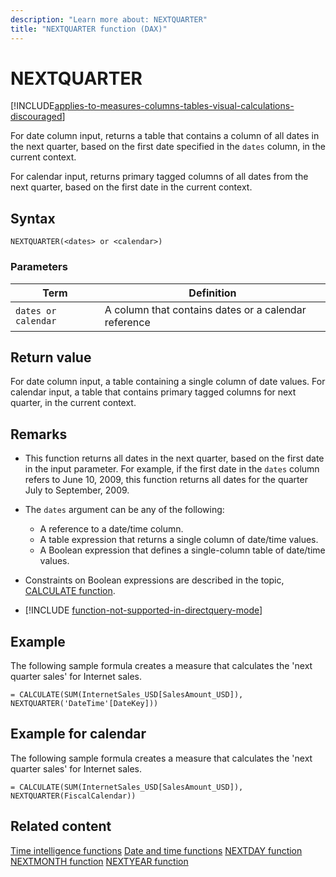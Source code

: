 ```yaml
---
description: "Learn more about: NEXTQUARTER"
title: "NEXTQUARTER function (DAX)"
---
```

# NEXTQUARTER

[!INCLUDE[applies-to-measures-columns-tables-visual-calculations-discouraged](includes/applies-to-measures-columns-tables-visual-calculations-discouraged.md)]

For date column input, returns a table that contains a column of all dates in the next quarter, based on the first date specified in the `dates` column, in the current context.

For calendar input, returns primary tagged columns of all dates from the next quarter, based on the first date in the current context.

## Syntax

```dax
NEXTQUARTER(<dates> or <calendar>)
```

### Parameters

|Term|Definition|
|--------|--------------|
|`dates or calendar`|A column that contains dates or a calendar reference|

## Return value

For date column input, a table containing a single column of date values.
For calendar input, a table that contains primary tagged columns for next quarter, in the current context.

## Remarks

- This function returns all dates in the next quarter, based on the first date in the input parameter. For example, if the first date in the `dates` column refers to June 10, 2009, this function returns all dates for the quarter July to September, 2009.

- The `dates` argument can be any of the following:
  - A reference to a date/time column.
  - A table expression that returns a single column of date/time values.
  - A Boolean expression that defines a single-column table of date/time values.

- Constraints on Boolean expressions are described in the topic, [CALCULATE function](calculate-function-dax.md).

- [!INCLUDE [function-not-supported-in-directquery-mode](includes/function-not-supported-in-directquery-mode.md)] 

## Example

The following sample formula creates a measure that calculates the 'next quarter sales' for Internet sales.

```dax
= CALCULATE(SUM(InternetSales_USD[SalesAmount_USD]), NEXTQUARTER('DateTime'[DateKey]))
```

## Example for calendar

The following sample formula creates a measure that calculates the 'next quarter sales' for Internet sales.

```dax
= CALCULATE(SUM(InternetSales_USD[SalesAmount_USD]), NEXTQUARTER(FiscalCalendar))
```

## Related content

[Time intelligence functions](time-intelligence-functions-dax.md)
[Date and time functions](date-and-time-functions-dax.md)
[NEXTDAY function](nextday-function-dax.md)
[NEXTMONTH function](nextmonth-function-dax.md)
[NEXTYEAR function](nextyear-function-dax.md)

